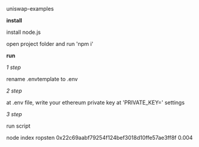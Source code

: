 uniswap-examples

**install**

install node.js

open project folder and run 'npm i'

**run**

*1 step*

rename .envtemplate to .env 

*2 step*

at .env file, write your ethereum private key at 'PRIVATE_KEY=' settings 

*3 step*

run script 

node index ropsten 0x22c69aabf79254f124bef3018d10ffe57ae3ff8f 0.004
